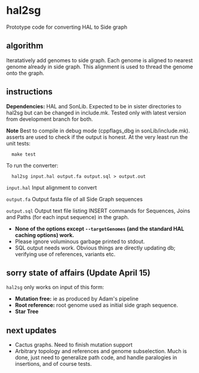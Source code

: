 # hal2sg
Prototype code for converting HAL to Side graph

## algorithm

Iteratatively add genomes to side graph.  Each genome is aligned to nearest genome already in side graph.  This alignment is used to thread the genome onto the graph.

## instructions

**Dependencies:**  HAL and SonLib.  Expected to be in sister directories to hal2sg but can be changed in include.mk.  Tested only with latest version from development branch for both. 

**Note** Best to compile in debug mode (cppflags_dbg in sonLib/include.mk).  asserts are used to check if the output is honest.  At the very least run the unit tests:

	  make test

To run the converter:

	  hal2sg input.hal output.fa output.sql > output.out

`input.hal` Input alignment to convert

`output.fa` Output fasta file of all Side Graph sequences

`output.sql` Output text file listing INSERT commands for Sequences, Joins and Paths (for each input sequence) in the graph.

* **None of the options except `--targetGenomes` (and the standard HAL caching options) work.**
* Please ignore voluminous garbage printed to stdout.
* SQL output needs work.  Obvious things are directly updating db; verifying use of references, variants etc.

## sorry state of affairs (Update April 15)

`hal2sg` only works on input of this form:
* **Mutation free:** ie as produced by Adam's pipeline
* **Root reference:** root genome used as initial side graph sequence.
* **Star Tree**

## next updates

* Cactus graphs.  Need to finish mutation support
* Arbitrary topology and references and genome subselection.  Much is done, just need to generalize path code, and handle paralogies in insertions, and of course tests.






